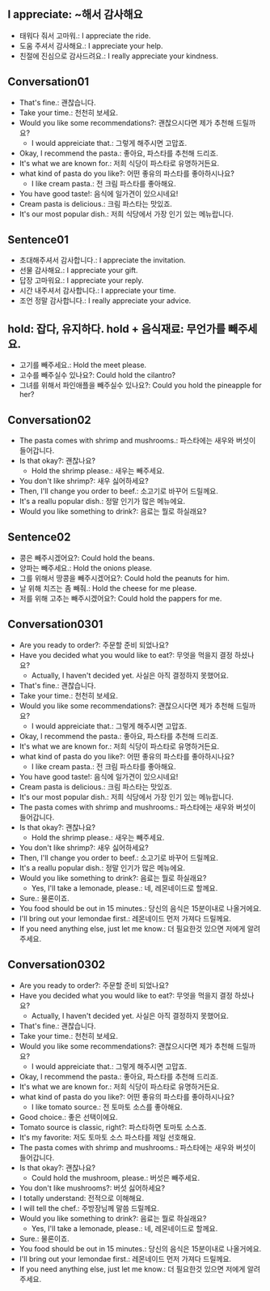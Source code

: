 ## I appreciate: ~해서 감사해요
- 태워다 줘서 고마워.: I appreciate the ride.
- 도움 주셔서 감사해요.: I appreciate your help.
- 친절에 진심으로 감사드려요.: I really appreciate your kindness.

## Conversation01
- That's fine.: 괜찮습니다.
- Take your time.: 천천히 보세요.
- Would you like some recommendations?: 괜찮으시다면 제가 추천해 드릴까요?
    - I would appreiciate that.: 그렇게 해주시면 고맙죠.
- Okay, I recommend the pasta.: 좋아요, 파스타를 추천해 드리죠.
- It's what we are known for.: 저희 식당이 파스타로 유명하거든요.
- what kind of pasta do you like?: 어떤 좋유의 파스타를 좋아하시나요?
    - I like cream pasta.: 전 크림 파스타를 좋아해요.
- You have good taste!: 음식에 일가견이 있으시네요!
- Cream pasta is delicious.: 크림 파스타는 맛있죠.
- It's our most popular dish.: 저희 식당에서 가장 인기 있는 메뉴랍니다.

## Sentence01
- 초대해주셔서 감사합니다.: I appreciate the invitation.
- 선물 감사해요.: I appreciate your gift.
- 답장 고마워요.: I appreciate your reply.
- 시간 내주셔서 감사합니다.: I appreciate your time.
- 조언 정말 감사합니다.: I really appreciate your advice.

## hold: 잡다, 유지하다. hold + 음식재료: 무언가를 빼주세요.
- 고기를 빼주세요.: Hold the meet please.
- 고수를 빼주실수 있나요?: Could hold the cilantro?
- 그녀를 위해서 파인애플을 빼주실수 있나요?: Could you hold the pineapple for her?

## Conversation02
- The pasta comes with shrimp and mushrooms.: 파스타에는 새우와 버섯이 들어갑니다.
- Is that okay?: 괜찮나요?
    - Hold the shrimp please.: 새우는 빼주세요.
- You don't like shrimp?: 새우 싫어하세요?
- Then, I'll change you order to beef.: 소고기로 바꾸어 드릴께요.
- It's a reallu popular dish.: 정말 인기가 많은 메뉴에요.
- Would you like something to drink?: 음료는 뭘로 하실래요?

## Sentence02
- 콩은 빼주시겠어요?: Could hold the beans.
- 양파는 빼주세요.: Hold the onions please.
- 그를 위해서 땅콩을 빼주시겠어요?: Could hold the peanuts for him.
- 날 위해 치즈는 좀 빼줘.: Hold the cheese for me please.
- 저를 위해 고추는 빼주시겠어요?: Could hold the pappers for me.

## Conversation0301
- Are you ready to order?: 주문할 준비 되었나요?
- Have you decided what you would like to eat?: 무엇을 먹을지 결정 하셨나요?
    - Actually, I haven't decided yet. 사실은 아직 결정하지 못했어요.
- That's fine.: 괜찮습니다.
- Take your time.: 천천히 보세요.
- Would you like some recommendations?: 괜찮으시다면 제가 추천해 드릴까요?
    - I would appreiciate that.: 그렇게 해주시면 고맙죠.
- Okay, I recommend the pasta.: 좋아요, 파스타를 추천해 드리죠.
- It's what we are known for.: 저희 식당이 파스타로 유명하거든요.
- what kind of pasta do you like?: 어떤 좋유의 파스타를 좋아하시나요?
    - I like cream pasta.: 전 크림 파스타를 좋아해요.
- You have good taste!: 음식에 일가견이 있으시네요!
- Cream pasta is delicious.: 크림 파스타는 맛있죠.
- It's our most popular dish.: 저희 식당에서 가장 인기 있는 메뉴랍니다.
- The pasta comes with shrimp and mushrooms.: 파스타에는 새우와 버섯이 들어갑니다.
- Is that okay?: 괜찮나요?
    - Hold the shrimp please.: 새우는 빼주세요.
- You don't like shrimp?: 새우 싫어하세요?
- Then, I'll change you order to beef.: 소고기로 바꾸어 드릴께요.
- It's a reallu popular dish.: 정말 인기가 많은 메뉴에요.
- Would you like something to drink?: 음료는 뭘로 하실래요?
    - Yes, I'll take a lemonade, please.: 네, 레몬네이드로 할께요.
- Sure.: 물론이죠.
- You food should be out in 15 minutes.: 당신의 음식은 15분이내로 나올거에요.
- I'll bring out your lemondae first.: 레몬네이드 먼저 가져다 드릴께요.
- If you need anything else, just let me know.: 더 필요한것 있으면 저에게 알려주세요.

## Conversation0302
- Are you ready to order?: 주문할 준비 되었나요?
- Have you decided what you would like to eat?: 무엇을 먹을지 결정 하셨나요?
    - Actually, I haven't decided yet. 사실은 아직 결정하지 못했어요.
- That's fine.: 괜찮습니다.
- Take your time.: 천천히 보세요.
- Would you like some recommendations?: 괜찮으시다면 제가 추천해 드릴까요?
    - I would appreiciate that.: 그렇게 해주시면 고맙죠.
- Okay, I recommend the pasta.: 좋아요, 파스타를 추천해 드리죠.
- It's what we are known for.: 저희 식당이 파스타로 유명하거든요.
- what kind of pasta do you like?: 어떤 좋유의 파스타를 좋아하시나요?
    - I like tomato source.: 전 토마토 소스를 좋아해요.
- Good choice.: 좋은 선택이에요.
- Tomato source is classic, right?: 파스타하면 토마토 소스죠.
- It's my favorite: 저도 토마토 소스 파스타를 제일 선호해요.
- The pasta comes with shrimp and mushrooms.: 파스타에는 새우와 버섯이 들어갑니다.
- Is that okay?: 괜찮나요?
    - Could hold the mushroom, please.: 버섯은 빼주세요.
- You don't like mushrooms?: 버섯 싫어하세요?
- I totally understand: 전적으로 이해해요.
- I will tell the chef.: 주방장님께 말씀 드릴께요.
- Would you like something to drink?: 음료는 뭘로 하실래요?
    - Yes, I'll take a lemonade, please.: 네, 레몬네이드로 할께요.
- Sure.: 물론이죠.
- You food should be out in 15 minutes.: 당신의 음식은 15분이내로 나올거에요.
- I'll bring out your lemondae first.: 레몬네이드 먼저 가져다 드릴께요.
- If you need anything else, just let me know.: 더 필요한것 있으면 저에게 알려주세요.